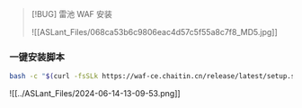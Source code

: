> [!BUG]  雷池 WAF 安装
> 
> ![[ASLant_Files/068ca53b6c9806eac4d57c5f55a8c7f8_MD5.jpg]]
> 

### 一键安装脚本

```sh
bash -c "$(curl -fsSLk https://waf-ce.chaitin.cn/release/latest/setup.sh)"
```

![[../ASLant_Files/2024-06-14-13-09-53.png]]